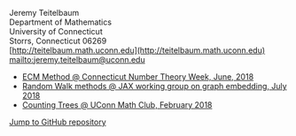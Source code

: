 Jeremy Teitelbaum   
Department of Mathematics   
University of Connecticut   
Storrs, Connecticut 06269   
[http://teitelbaum.math.uconn.edu](http://teitelbaum.math.uconn.edu)  
[mailto:jeremy.teitelbaum@uconn.edu](mailto:jeremy.teitelbaum@uconn.edu)  

- [ECM Method @ Connecticut Number Theory Week, June, 2018](./ctnt2018.pdf) 
- [Random Walk methods @ JAX working group on graph embedding, July 2018](./graphE.pdf)
- [Counting Trees @ UConn Math Club, February 2018](./talk.pdf)

[Jump to GitHub repository](http://github.uconn.edu/jet08013/Talks.git)
